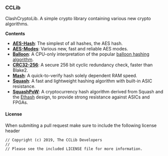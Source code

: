 ### CCLib
ClashCryptoLib. A simple crypto library containing various new crypto algorithms. 

**Contents**
* **[AES-Hash](https://github.com/ClashLuke/CCLib/tree/master/AES-Hash)**: The simplest of all hashes, the AES hash.
* **[AES-Modes](https://github.com/ClashLuke/CCLib/tree/master/AES-Modes)**: Various new, fast and reliable AES modes.
* **[Balloon](https://github.com/ClashLuke/CCLib/tree/master/Mash)**: A CPU-only interpretation of the popular [balloon hashing algorithm](https://crypto.stanford.edu/balloon/).
* **[CRC32-256](https://github.com/ClashLuke/CCLib/tree/master/CRC32-256)**: A secure 256 bit cyclic redundancy check, faster than Blake2.
* **[Mash](https://github.com/ClashLuke/CCLib/tree/master/Mash)**: A quick-to-verify hash solely dependent RAM speed.
* **[Squash](https://github.com/ClashLuke/CCLib/tree/master/Squash)**: A fast and lightweight hashing algorithm with built-in ASIC resistance.
* **[SquashPoW](https://github.com/ClashLuke/CCLib/tree/master/Squash-PoW)**: A cryptocurrency hash algorithm derived from Squash and the [Ethash](https://github.com/ethereum/wiki/wiki/Ethash) design, to provide strong resistance against ASICs and FPGAs.

#### License
When submiting a pull request make sure to include the following license header
```
// Copyright (c) 2019, The CCLib Developers
//
// Please see the included LICENSE file for more information.
```

